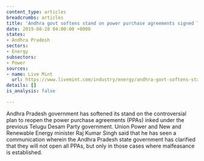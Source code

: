 ```yaml
---
content_type: articles
breadcrumbs: articles
title: 'Andhra govt softens stand on power purchase agreements signed TDP: R K Singh'
date: 2019-08-28 04:00:00 +0000
states:
- Andhra Pradesh
sectors:
- Energy
subsectors:
- Power
sources:
- name: Live Mint
  url: https://www.livemint.com/industry/energy/andhra-govt-softens-stand-on-power-purchase-agreements-signed-tdp-r-k-singh-1566380718553.html
details: []
is_analysis: false

---
```

Andhra Pradesh government has softened its stand on the controversial plan to reopen the power purchase agreements (PPAs) inked under the previous Telugu Desam Party government. Union Power and New and Renewable Energy minister Raj Kumar Singh said that he has seen a communication wherein the Andhra Pradesh state government has clarified that they will not open all PPAs, but only in those cases where malfeasance is established.